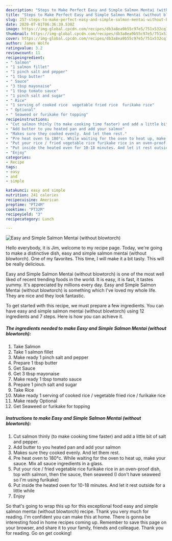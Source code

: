 ```yaml
---
description: "Steps to Make Perfect Easy and Simple Salmon Mentai (without blowtorch)"
title: "Steps to Make Perfect Easy and Simple Salmon Mentai (without blowtorch)"
slug: 257-steps-to-make-perfect-easy-and-simple-salmon-mentai-without-blowtorch
date: 2020-07-01T06:36:39.530Z
image: https://img-global.cpcdn.com/recipes/db3a8ea9b55c97e5/751x532cq70/easy-and-simple-salmon-mentai-without-blowtorch-recipe-main-photo.jpg
thumbnail: https://img-global.cpcdn.com/recipes/db3a8ea9b55c97e5/751x532cq70/easy-and-simple-salmon-mentai-without-blowtorch-recipe-main-photo.jpg
cover: https://img-global.cpcdn.com/recipes/db3a8ea9b55c97e5/751x532cq70/easy-and-simple-salmon-mentai-without-blowtorch-recipe-main-photo.jpg
author: James Wolfe
ratingvalue: 3.2
reviewcount: 11
recipeingredient:
- " Salmon"
- "1 salmon fillet"
- "1 pinch salt and pepper"
- "1 tbsp butter"
- " Sauce"
- "3 tbsp mayonaise"
- "1 tbsp tomato sauce"
- "1 pinch salt and sugar"
- " Rice"
- "1 serving of cooked rice  vegetable fried rice  furikake rice"
- " Optional"
- " Seaweed or furikake for topping"
recipeinstructions:
- "Cut salmon thinly (to make cooking time faster) and add a little bit of salt and pepper."
- "Add butter to you heated pan and add your salmon"
- "Makes sure they cooked evenly. And let them rest."
- "Pre heat oven to 180°c. While waiting for the oven to heat up, make your sauce. Mix all sauce ingredients in a glass."
- "Put your rice / fried vegetable rice furikake rice in an oven-proof dish, top with salmon, then the sauce, then seaweed (I don&#39;t have seaweed so I&#39;m using furikake)"
- "Put inside the heated oven for 10-18 minutes. And let it rest outside for a little while"
- "Enjoy"
categories:
- Recipe
tags:
- easy
- and
- simple

katakunci: easy and simple 
nutrition: 241 calories
recipecuisine: American
preptime: "PT24M"
cooktime: "PT32M"
recipeyield: "3"
recipecategory: Lunch

---
```



![Easy and Simple Salmon Mentai (without blowtorch)](https://img-global.cpcdn.com/recipes/db3a8ea9b55c97e5/751x532cq70/easy-and-simple-salmon-mentai-without-blowtorch-recipe-main-photo.jpg)

Hello everybody, it is Jim, welcome to my recipe page. Today, we're going to make a distinctive dish, easy and simple salmon mentai (without blowtorch). One of my favorites. This time, I will make it a bit tasty. This will be really delicious.

Easy and Simple Salmon Mentai (without blowtorch) is one of the most well liked of recent trending foods in the world. It is easy, it is fast, it tastes yummy. It's appreciated by millions every day. Easy and Simple Salmon Mentai (without blowtorch) is something which I've loved my whole life. They are nice and they look fantastic.




To get started with this recipe, we must prepare a few ingredients. You can have easy and simple salmon mentai (without blowtorch) using 12 ingredients and 7 steps. Here is how you can achieve it.

<!--inarticleads1-->

##### The ingredients needed to make Easy and Simple Salmon Mentai (without blowtorch):

1. Take  Salmon
1. Take 1 salmon fillet
1. Make ready 1 pinch salt and pepper
1. Prepare 1 tbsp butter
1. Get  Sauce
1. Get 3 tbsp mayonaise
1. Make ready 1 tbsp tomato sauce
1. Prepare 1 pinch salt and sugar
1. Take  Rice
1. Make ready 1 serving of cooked rice / vegetable fried rice / furikake rice
1. Make ready  Optional
1. Get  Seaweed or furikake for topping




<!--inarticleads2-->

##### Instructions to make Easy and Simple Salmon Mentai (without blowtorch):

1. Cut salmon thinly (to make cooking time faster) and add a little bit of salt and pepper.
1. Add butter to you heated pan and add your salmon
1. Makes sure they cooked evenly. And let them rest.
1. Pre heat oven to 180°c. While waiting for the oven to heat up, make your sauce. Mix all sauce ingredients in a glass.
1. Put your rice / fried vegetable rice furikake rice in an oven-proof dish, top with salmon, then the sauce, then seaweed (I don&#39;t have seaweed so I&#39;m using furikake)
1. Put inside the heated oven for 10-18 minutes. And let it rest outside for a little while
1. Enjoy




So that's going to wrap this up for this exceptional food easy and simple salmon mentai (without blowtorch) recipe. Thank you very much for reading. I'm confident you can make this at home. There is gonna be interesting food in home recipes coming up. Remember to save this page on your browser, and share it to your family, friends and colleague. Thank you for reading. Go on get cooking!
